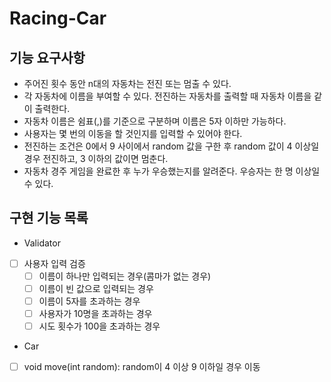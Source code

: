 # Racing-Car

## 기능 요구사항 

* 주어진 횟수 동안 n대의 자동차는 전진 또는 멈출 수 있다.
* 각 자동차에 이름을 부여할 수 있다. 전진하는 자동차를 출력할 때 자동차 이름을 같이 출력한다.
* 자동차 이름은 쉼표(,)를 기준으로 구분하며 이름은 5자 이하만 가능하다.
* 사용자는 몇 번의 이동을 할 것인지를 입력할 수 있어야 한다.
* 전진하는 조건은 0에서 9 사이에서 random 값을 구한 후 random 값이 4 이상일 경우 전진하고, 3 이하의 값이면 멈춘다.
* 자동차 경주 게임을 완료한 후 누가 우승했는지를 알려준다. 우승자는 한 명 이상일 수 있다.


## 구현 기능 목록

* Validator
- [ ] 사용자 입력 검증
    - [ ] 이름이 하나만 입력되는 경우(콤마가 없는 경우)
    - [ ] 이름이 빈 값으로 입력되는 경우
    - [ ] 이름이 5자를 초과하는 경우
    - [ ] 사용자가 10명을 초과하는 경우
    - [ ] 시도 횟수가 100을 초과하는 경우

* Car
- [ ] void move(int random): random이 4 이상 9 이하일 경우 이동